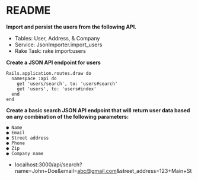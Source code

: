 # README

**Import and persist the users from the following API.**

- Tables: User, Address, & Company
- Service: JsonImporter.import_users
- Rake Task: rake import:users

**Create a JSON API endpoint for users**
```
Rails.application.routes.draw do
  namespace :api do
    get 'users/search', to: 'users#search'
    get 'users', to: 'users#index'
  end
end
```

**Create a basic search JSON API endpoint that will return user data based on any
combination of the following parameters:**
```
● Name
● Email
● Street address
● Phone
● Zip
● Company name
```

- localhost:3000/api/search?name=John+Doe&email=abc@gmail.com&street_address=123+Main+St

  


